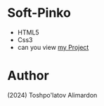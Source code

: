 # Soft-Pinko
- HTML5
- Css3
- can you view [my Project](https://toshpulatovalimardon.github.io/Soft-Pinko/)
# Author 
(2024) Toshpo'latov Alimardon
